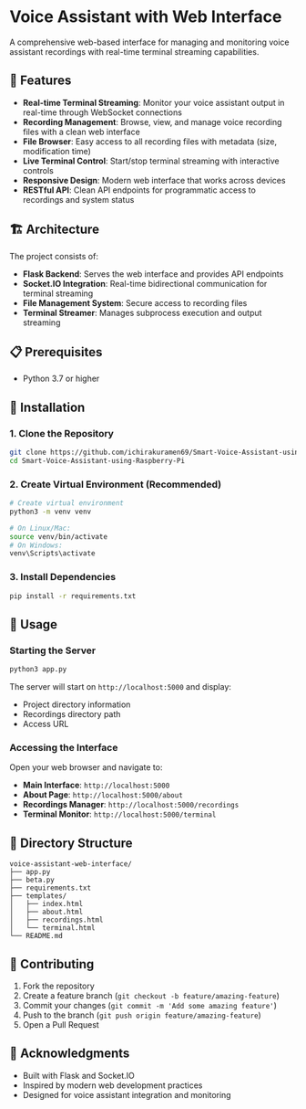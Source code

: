 # Voice Assistant with Web Interface

A comprehensive web-based interface for managing and monitoring voice assistant recordings with real-time terminal streaming capabilities.

## 🌟 Features

- **Real-time Terminal Streaming**: Monitor your voice assistant output in real-time through WebSocket connections
- **Recording Management**: Browse, view, and manage voice recording files with a clean web interface
- **File Browser**: Easy access to all recording files with metadata (size, modification time)
- **Live Terminal Control**: Start/stop terminal streaming with interactive controls
- **Responsive Design**: Modern web interface that works across devices
- **RESTful API**: Clean API endpoints for programmatic access to recordings and system status

## 🏗️ Architecture

The project consists of:
- **Flask Backend**: Serves the web interface and provides API endpoints
- **Socket.IO Integration**: Real-time bidirectional communication for terminal streaming
- **File Management System**: Secure access to recording files
- **Terminal Streamer**: Manages subprocess execution and output streaming

## 📋 Prerequisites

- Python 3.7 or higher

## 🚀 Installation

### 1. Clone the Repository

```bash
git clone https://github.com/ichirakuramen69/Smart-Voice-Assistant-using-Raspberry-Pi.git
cd Smart-Voice-Assistant-using-Raspberry-Pi
```

### 2. Create Virtual Environment (Recommended)

```bash
# Create virtual environment
python3 -m venv venv

# On Linux/Mac:
source venv/bin/activate
# On Windows:
venv\Scripts\activate
```

### 3. Install Dependencies

```bash
pip install -r requirements.txt
```

## 🎯 Usage

### Starting the Server

```bash
python3 app.py
```

The server will start on `http://localhost:5000` and display:
- Project directory information
- Recordings directory path
- Access URL

### Accessing the Interface

Open your web browser and navigate to:
- **Main Interface**: `http://localhost:5000`
- **About Page**: `http://localhost:5000/about`
- **Recordings Manager**: `http://localhost:5000/recordings`
- **Terminal Monitor**: `http://localhost:5000/terminal`

## 📁 Directory Structure

```
voice-assistant-web-interface/
├── app.py                
├── beta.py              
├── requirements.txt       
├── templates/           
│   ├── index.html
│   ├── about.html
│   ├── recordings.html
│   └── terminal.html
└── README.md
```

## 🤝 Contributing

1. Fork the repository
2. Create a feature branch (`git checkout -b feature/amazing-feature`)
3. Commit your changes (`git commit -m 'Add some amazing feature'`)
4. Push to the branch (`git push origin feature/amazing-feature`)
5. Open a Pull Request

## 🎉 Acknowledgments

- Built with Flask and Socket.IO
- Inspired by modern web development practices
- Designed for voice assistant integration and monitoring
